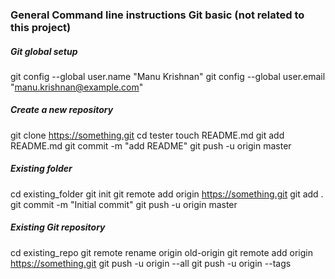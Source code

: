 
### General Command line instructions Git basic (not related to this project)

##### Git global setup

git config --global user.name "Manu Krishnan"
git config --global user.email "manu.krishnan@example.com"

##### Create a new repository

git clone https://something.git
cd tester
touch README.md
git add README.md
git commit -m "add README"
git push -u origin master

##### Existing folder

cd existing_folder
git init
git remote add origin  https://something.git
git add .
git commit -m "Initial commit"
git push -u origin master

##### Existing Git repository

cd existing_repo
git remote rename origin old-origin
git remote add origin  https://something.git
git push -u origin --all
git push -u origin --tags